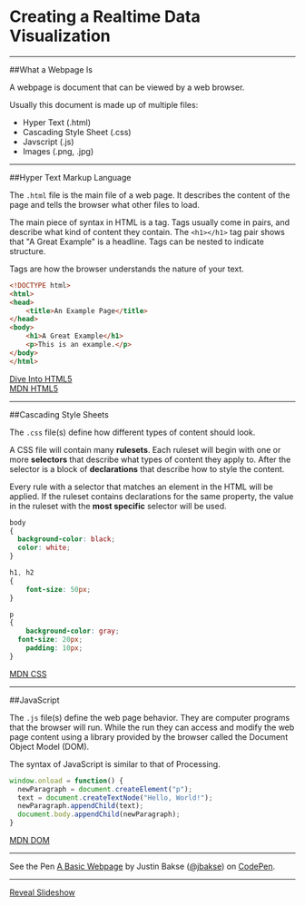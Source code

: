 # Creating a Realtime Data Visualization
  
-----

##What a Webpage Is

A webpage is document that can be viewed by a web browser.

Usually this document is made up of multiple files:

- Hyper Text (.html)
- Cascading Style Sheet (.css)
- Javscript (.js)
- Images (.png, .jpg)


---

##Hyper Text Markup Language

The `.html` file is the main file of a web page. It describes the content of the page and tells the browser what other files to load.

The main piece of syntax in HTML is a tag. Tags usually come in pairs, and describe what kind of content they contain. The `<h1></h1>` tag pair shows that "A Great Example" is a headline. Tags can be nested to indicate structure. 

Tags are how the browser understands the nature of your text.


```html
<!DOCTYPE html>
<html>
<head>
	<title>An Example Page</title>
</head>
<body>
	<h1>A Great Example</h1>
	<p>This is an example.</p>
</body>
</html>
```

[Dive Into HTML5](http://diveintohtml5.info/)  
[MDN HTML5](https://developer.mozilla.org/en-US/docs/Web/Guide/HTML/HTML5/Introduction_to_HTML5)


---

##Cascading Style Sheets

The `.css` file(s) define how different types of content should look.

A CSS file will contain many **rulesets**. Each ruleset will begin with one or more **selectors** that describe what types of content they apply to. After the selector is a block of **declarations** that describe how to style the content.

Every rule with a selector that matches an element in the HTML will be applied. If the ruleset contains declarations for the same property, the value in the ruleset with the **most specific** selector will be used.

```css
body
{
  background-color: black;
  color: white; 
}

h1, h2
{
	font-size: 50px;
}

p
{
	background-color: gray;
  font-size: 20px;
	padding: 10px;
}
```

[MDN CSS](https://developer.mozilla.org/en-US/docs/Web/CSS)


---

##JavaScript

The `.js` file(s) define the web page behavior. They are computer programs that the browser will run. While the run they can access and modify the web page content using a library provided by the browser called the Document Object Model (DOM).

The syntax of JavaScript is similar to that of Processing.

```javascript
window.onload = function() {
  newParagraph = document.createElement("p");
  text = document.createTextNode("Hello, World!");
  newParagraph.appendChild(text);
  document.body.appendChild(newParagraph);  
}
```

[MDN DOM](https://developer.mozilla.org/en-US/docs/DOM/DOM_Reference/Introduction#DOM_and_JavaScript)


---

<p data-height="304" data-theme-id="0" data-slug-hash="fsrDt" data-default-tab="result" class='codepen'>See the Pen <a href='http://codepen.io/jbakse/pen/fsrDt'>A Basic Webpage</a> by Justin Bakse (<a href='http://codepen.io/jbakse'>@jbakse</a>) on <a href='http://codepen.io'>CodePen</a>.</p>
<script async src="//codepen.io/assets/embed/ei.js"></script>

------

[Reveal Slideshow](http://justinbakse.com/reveal/index.php?src=https://raw.github.com/jbakse/psam5600_demos/master/realtime.md#/)
